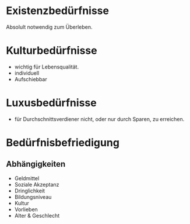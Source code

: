 # Existenzbedürfnisse
Absolult notwendig zum Überleben.
# Kulturbedürfnisse
- wichtig für Lebensqualität.
- individuell
- Aufschiebbar
# Luxusbedürfnisse
- für Durchschnittsverdiener nicht, oder nur durch Sparen, zu erreichen.
# Bedürfnisbefriedigung
## Abhängigkeiten
- Geldmittel
- Soziale Akzeptanz
- Dringlichkeit
- Bildungsniveau
- Kultur
- Vorlieben
- Alter & Geschlecht
